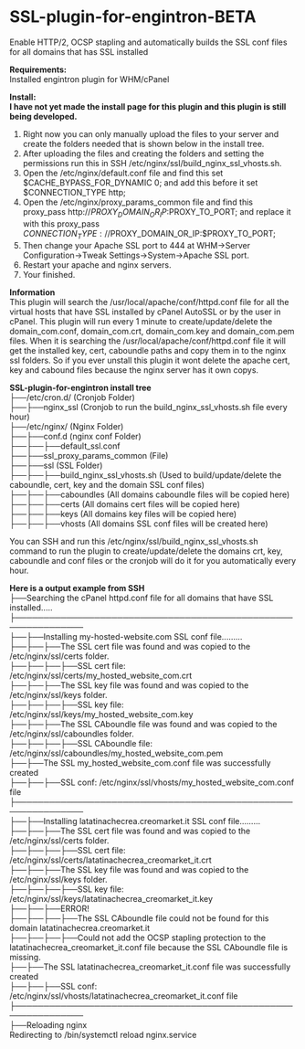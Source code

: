 # SSL-plugin-for-engintron-BETA
Enable HTTP/2, OCSP stapling and automatically builds the SSL conf files for all domains that has SSL installed

<b>Requirements:</b><br>
Installed engintron plugin for WHM/cPanel

<b>Install:</b><br>
<b>I have not yet made the install page for this plugin and this plugin is still being developed.</b><br>
  1. Right now you can only manually upload the files to your server and create the folders needed that is shown below in the install tree.<br>
  2. After uploading the files and creating the folders and setting the permissions run this in SSH /etc/nginx/ssl/build_nginx_ssl_vhosts.sh.<br>
  3. Open the /etc/nginx/default.conf file and find this set $CACHE_BYPASS_FOR_DYNAMIC 0; and add this before it set $CONNECTION_TYPE http;<br>
  4. Open the /etc/nginx/proxy_params_common file and find this proxy_pass http://$PROXY_DOMAIN_OR_IP:$PROXY_TO_PORT; and replace it with  this proxy_pass $CONNECTION_TYPE://$PROXY_DOMAIN_OR_IP:$PROXY_TO_PORT;<br>
  5. Then change your Apache SSL port to 444 at WHM->Server Configuration->Tweak Settings->System->Apache SSL port.<br>
  6. Restart your apache and nginx servers.<br>
  7. Your finished.


<b>Information</b><br>
This plugin will search the /usr/local/apache/conf/httpd.conf file for all the virtual hosts that have SSL installed by cPanel AutoSSL or by the user in cPanel. This plugin will run every 1 minute to create/update/delete the domain_com.conf, domain_com.crt, domain_com.key and domain_com.pem files. When it is searching the /usr/local/apache/conf/httpd.conf file it will get the installed key, cert, caboundle paths and copy them in to the nginx ssl folders. So if you ever unstall this plugin it wont delete the apache cert, key and cabound files because the nginx server has it own copys. 

<b>SSL-plugin-for-engintron install tree</b><br>
├──/etc/cron.d/ (Cronjob Folder)<br>
├──├──nginx_ssl (Cronjob to run the build_nginx_ssl_vhosts.sh file every hour)<br>
├──/etc/nginx/ (Nginx Folder)<br>
├──├──conf.d (nginx conf Folder)<br>
├──├──├──default_ssl.conf<br>
├──├──ssl_proxy_params_common (File)<br>
├──├──ssl (SSL Folder)<br>
├──├──├──build_nginx_ssl_vhosts.sh (Used to build/update/delete the caboundle, cert, key and the domain SSL conf files)<br>
├──├──├──caboundles (All domains caboundle files will be copied here)<br>
├──├──├──certs (All domains cert files will be copied here)<br>
├──├──├──keys (All domains key files will be copied here)<br>
├──├──├──vhosts (All domains SSL conf files will be created here)<br>

You can SSH and run this /etc/nginx/ssl/build_nginx_ssl_vhosts.sh command to run the plugin to create/update/delete the domains crt, key, caboundle and conf files or the cronjob will do it for you automatically every hour.

<b>Here is a output example from SSH</b><br>
├──Searching the cPanel httpd.conf file for all domains that have SSL installed.....<br>
├──────────────────────────────────────────────────────────────<br>
├──├──Installing my-hosted-website.com SSL conf file.........<br>
├──├──├──The SSL cert file was found and was copied to the /etc/nginx/ssl/certs folder.<br>
├──├──├──├──SSL cert file: /etc/nginx/ssl/certs/my_hosted_website_com.crt<br>
├──├──├──The SSL key file was found and was copied to the /etc/nginx/ssl/keys folder.<br>
├──├──├──├──SSL key file: /etc/nginx/ssl/keys/my_hosted_website_com.key<br>
├──├──├──The SSL CAboundle file was found and was copied to the /etc/nginx/ssl/caboundles folder.<br>
├──├──├──├──SSL CAboundle file: /etc/nginx/ssl/caboundles/my_hosted_website_com.pem<br>
├──├──The SSL my_hosted_website_com.conf file was successfully created<br>
├──├──├──SSL conf: /etc/nginx/ssl/vhosts/my_hosted_website_com.conf file<br>
├──────────────────────────────────────────────────────────────<br>
├──├──Installing latatinachecrea.creomarket.it SSL conf file.........<br>
├──├──├──The SSL cert file was found and was copied to the /etc/nginx/ssl/certs folder.<br>
├──├──├──├──SSL cert file: /etc/nginx/ssl/certs/latatinachecrea_creomarket_it.crt<br>
├──├──├──The SSL key file was found and was copied to the /etc/nginx/ssl/keys folder.<br>
├──├──├──├──SSL key file: /etc/nginx/ssl/keys/latatinachecrea_creomarket_it.key<br>
├──├──├──ERROR!<br>
├──├──├──├──The SSL CAboundle file could not be found for this domain latatinachecrea.creomarket.it<br>
├──├──├──├──Could not add the OCSP stapling protection to the latatinachecrea_creomarket_it.conf file because the SSL CAboundle file is missing.<br>
├──├──The SSL latatinachecrea_creomarket_it.conf file was successfully created<br>
├──├──├──SSL conf: /etc/nginx/ssl/vhosts/latatinachecrea_creomarket_it.conf file<br>
├──────────────────────────────────────────────────────────────<br>
├──Reloading nginx<br>
Redirecting to /bin/systemctl reload  nginx.service<br>

